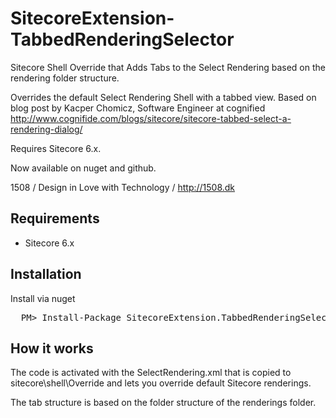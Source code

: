 SitecoreExtension-TabbedRenderingSelector
=======================================
Sitecore Shell Override that Adds Tabs to the Select Rendering based on the rendering folder structure.

Overrides the default Select Rendering Shell with a tabbed view. 
Based on blog post by Kacper Chomicz, Software Engineer at cognified
http://www.cognifide.com/blogs/sitecore/sitecore-tabbed-select-a-rendering-dialog/
			
Requires Sitecore 6.x.

Now available on nuget and github.

1508 / Design in Love with Technology / http://1508.dk

## Requirements
* Sitecore 6.x 

## Installation 
Install via nuget
<pre>
  PM> Install-Package SitecoreExtension.TabbedRenderingSelector
</pre>

## How it works 
The code is activated with the SelectRendering.xml that is copied to sitecore\shell\Override and lets you override default Sitecore renderings.

The tab structure is based on the folder structure of the renderings folder. 